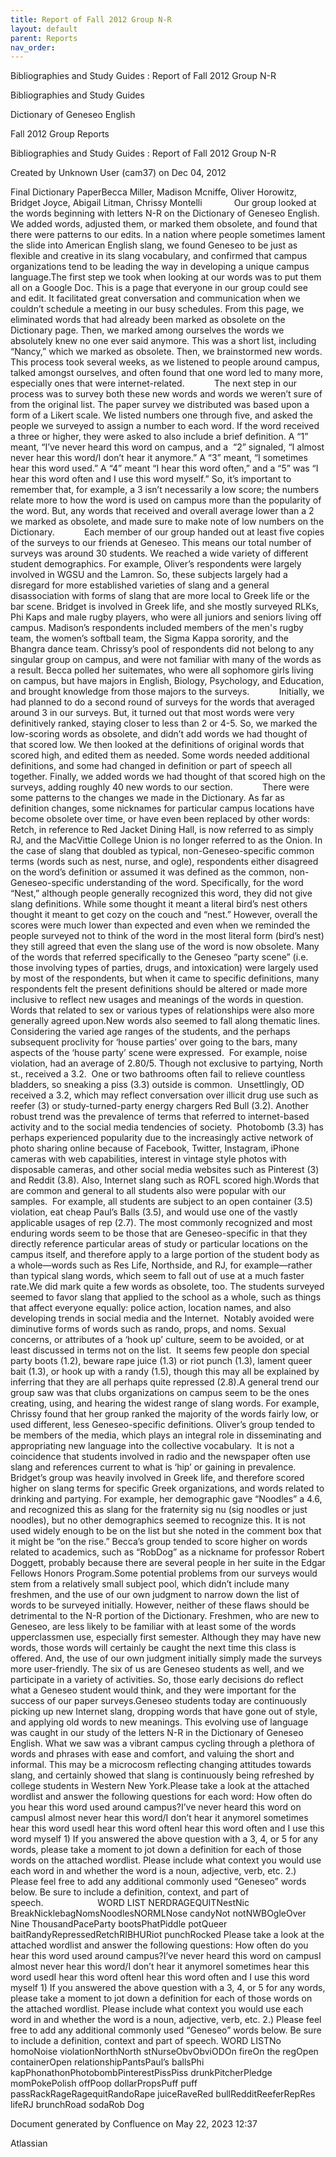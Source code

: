 ```yaml
---
title: Report of Fall 2012 Group N-R
layout: default
parent: Reports
nav_order:
---
```


Bibliographies and Study Guides : Report of Fall 2012 Group N-R

Bibliographies and Study Guides

Dictionary of Geneseo English

Fall 2012 Group Reports

Bibliographies and Study Guides : Report of Fall 2012 Group N-R

Created by  Unknown User (cam37) on Dec 04, 2012

Final Dictionary PaperBecca Miller, Madison Mcniffe, Oliver Horowitz, Bridget Joyce, Abigail Litman, Chrissy Montelli             Our group looked at the words beginning with letters N-R on the Dictionary of Geneseo English. We added words, adjusted them, or marked them obsolete, and found that there were patterns to our edits. In a nation where people sometimes lament the slide into American English slang, we found Geneseo to be just as flexible and creative in its slang vocabulary, and confirmed that campus organizations tend to be leading the way in developing a unique campus language.The first step we took when looking at our words was to put them all on a Google Doc. This is a page that everyone in our group could see and edit. It facilitated great conversation and communication when we couldn’t schedule a meeting in our busy schedules. From this page, we eliminated words that had already been marked as obsolete on the Dictionary page. Then, we marked among ourselves the words we absolutely knew no one ever said anymore. This was a short list, including “Nancy,” which we marked as obsolete. Then, we brainstormed new words. This process took several weeks, as we listened to people around campus, talked amongst ourselves, and often found that one word led to many more, especially ones that were internet-related.            The next step in our process was to survey both these new words and words we weren’t sure of from the original list. The paper survey we distributed was based upon a form of a Likert scale. We listed numbers one through five, and asked the people we surveyed to assign a number to each word. If the word received a three or higher, they were asked to also include a brief definition. A “1” meant, “I’ve never heard this word on campus, and a  “2” signaled, “I almost never hear this word/I don’t hear it anymore.” A “3” meant, “I sometimes hear this word used.” A “4” meant “I hear this word often,” and a “5” was “I hear this word often and I use this word myself.” So, it’s important to remember that, for example, a 3 isn’t necessarily a low score; the numbers relate more to how the word is used on campus more than the popularity of the word. But, any words that received and overall average lower than a 2 we marked as obsolete, and made sure to make note of low numbers on the Dictionary.            Each member of our group handed out at least five copies of the surveys to our friends at Geneseo. This means our total number of surveys was around 30 students. We reached a wide variety of different student demographics. For example, Oliver’s respondents were largely involved in WGSU and the Lamron. So, these subjects largely had a disregard for more established varieties of slang and a general disassociation with forms of slang that are more local to Greek life or the bar scene. Bridget is involved in Greek life, and she mostly surveyed RLKs, Phi Kaps and male rugby players, who were all juniors and seniors living off campus. Madison’s respondents included members of the men's rugby team, the women’s softball team, the Sigma Kappa sorority, and the Bhangra dance team. Chrissy’s pool of respondents did not belong to any singular group on campus, and were not familiar with many of the words as a result. Becca polled her suitemates, who were all sophomore girls living on campus, but have majors in English, Biology, Psychology, and Education, and brought knowledge from those majors to the surveys.            Initially, we had planned to do a second round of surveys for the words that averaged around 3 in our surveys. But, it turned out that most words were very definitively ranked, staying closer to less than 2 or 4-5. So, we marked the low-scoring words as obsolete, and didn’t add words we had thought of that scored low. We then looked at the definitions of original words that scored high, and edited them as needed. Some words needed additional definitions, and some had changed in definition or part of speech all together. Finally, we added words we had thought of that scored high on the surveys, adding roughly 40 new words to our section.            There were some patterns to the changes we made in the Dictionary. As far as definition changes, some nicknames for particular campus locations have become obsolete over time, or have even been replaced by other words: Retch, in reference to Red Jacket Dining Hall, is now referred to as simply RJ, and the MacVittie College Union is no longer referred to as the Onion. In the case of slang that doubled as typical, non-Geneseo-specific common terms (words such as nest, nurse, and ogle), respondents either disagreed on the word’s definition or assumed it was defined as the common, non-Geneseo-specific understanding of the word. Specifically, for the word “Nest,” although people generally recognized this word, they did not give slang definitions. While some thought it meant a literal bird’s nest others thought it meant to get cozy on the couch and “nest.” However, overall the scores were much lower than expected and even when we reminded the people surveyed not to think of the word in the most literal form (bird’s nest) they still agreed that even the slang use of the word is now obsolete. Many of the words that referred specifically to the Geneseo “party scene” (i.e. those involving types of parties, drugs, and intoxication) were largely used by most of the respondents, but when it came to specific definitions, many respondents felt the present definitions should be altered or made more inclusive to reflect new usages and meanings of the words in question. Words that related to sex or various types of relationships were also more generally agreed upon.New words also seemed to fall along thematic lines. Considering the varied age ranges of the students, and the perhaps subsequent proclivity for ‘house parties’ over going to the bars, many aspects of the ‘house party’ scene were expressed.  For example, noise violation, had an average of 2.80/5. Though not exclusive to partying, North st., received a 3.2.  One or two bathrooms often fail to relieve countless bladders, so sneaking a piss (3.3) outside is common.  Unsettlingly, OD received a 3.2, which may reflect conversation over illicit drug use such as reefer (3) or study-turned-party energy chargers Red Bull (3.2). Another robust trend was the prevalence of terms that referred to internet-based activity and to the social media tendencies of society.  Photobomb (3.3) has perhaps experienced popularity due to the increasingly active network of photo sharing online because of Facebook, Twitter, Instagram, iPhone cameras with web capabilities, interest in vintage style photos with disposable cameras, and other social media websites such as Pinterest (3) and Reddit (3.8). Also, Internet slang such as ROFL scored high.Words that are common and general to all students also were popular with our samples.  For example, all students are subject to an open container (3.5) violation, eat cheap Paul’s Balls (3.5), and would use one of the vastly applicable usages of rep (2.7). The most commonly recognized and most enduring words seem to be those that are Geneseo-specific in that they directly reference particular areas of study or particular locations on the campus itself, and therefore apply to a large portion of the student body as a whole—words such as Res Life, Northside, and RJ, for example—rather than typical slang words, which seem to fall out of use at a much faster rate.We did mark quite a few words as obsolete, too. The students surveyed seemed to favor slang that applied to the school as a whole, such as things that affect everyone equally: police action, location names, and also developing trends in social media and the Internet.  Notably avoided were diminutive forms of words such as rando, props, and noms. Sexual concerns, or attributes of a ‘hook up’ culture, seem to be avoided, or at least discussed in terms not on the list.  It seems few people don special party boots (1.2), beware rape juice (1.3) or riot punch (1.3), lament queer bait (1.3), or hook up with a randy (1.5), though this may all be explained by inferring that they are all perhaps quite repressed (2.8).A general trend our group saw was that clubs organizations on campus seem to be the ones creating, using, and hearing the widest range of slang words. For example, Chrissy found that her group ranked the majority of the words fairly low, or used different, less Geneseo-specific definitions. Oliver’s group tended to be members of the media, which plays an integral role in disseminating and appropriating new language into the collective vocabulary.  It is not a coincidence that students involved in radio and the newspaper often use slang and references current to what is ‘hip’ or gaining in prevalence. Bridget’s group was heavily involved in Greek life, and therefore scored higher on slang terms for specific Greek organizations, and words related to drinking and partying. For example, her demographic gave “Noodles” a 4.6, and recognized this as slang for the fraternity sig nu (sig noodles or just noodles), but no other demographics seemed to recognize this. It is not used widely enough to be on the list but she noted in the comment box that it might be “on the rise.” Becca’s group tended to score higher on words related to academics, such as “RobDog” as a nickname for professor Robert Doggett, probably because there are several people in her suite in the Edgar Fellows Honors Program.Some potential problems from our surveys would stem from a relatively small subject pool, which didn’t include many freshmen, and the use of our own judgment to narrow down the list of words to be surveyed initially. However, neither of these flaws should be detrimental to the N-R portion of the Dictionary. Freshmen, who are new to Geneseo, are less likely to be familiar with at least some of the words upperclassmen use, especially first semester. Although they may have new words, those words will certainly be caught the next time this class is offered. And, the use of our own judgment initially simply made the surveys more user-friendly. The six of us are Geneseo students as well, and we participate in a variety of activities. So, those early decisions do reflect what a Geneseo student would think, and they were important for the success of our paper surveys.Geneseo students today are continuously picking up new Internet slang, dropping words that have gone out of style, and applying old words to new meanings. This evolving use of language was caught in our study of the letters N-R in the Dictionary of Geneseo English. What we saw was a vibrant campus cycling through a plethora of words and phrases with ease and comfort, and valuing the short and informal. This may be a microcosm reflecting changing attitudes towards slang, and certainly showed that slang is continuously being refreshed by college students in Western New York.Please take a look at the attached wordlist and answer the following questions for each word: How often do you hear this word used around campus?I’ve never heard this word on campusI almost never hear this word/I don’t hear it anymoreI sometimes hear this word usedI hear this word oftenI hear this word often and I use this word myself 1) If you answered the above question with a 3, 4, or 5 for any words, please take a moment to jot down a definition for each of those words on the attached wordlist. Please include what context you would use each word in and whether the word is a noun, adjective, verb, etc. 2.) Please feel free to add any additional commonly used “Geneseo” words below. Be sure to include a definition, context, and part of speech.                      WORD LIST NERDRAGEQUITNestNic BreakNicklebagNomsNoodlesNORMLNose candyNot notNWBOgleOver Nine ThousandPaceParty bootsPhatPiddle potQueer baitRandyRepressedRetchRIBHURiot punchRocked Please take a look at the attached wordlist and answer the following questions: How often do you hear this word used around campus?I’ve never heard this word on campusI almost never hear this word/I don’t hear it anymoreI sometimes hear this word usedI hear this word oftenI hear this word often and I use this word myself 1) If you answered the above question with a 3, 4, or 5 for any words, please take a moment to jot down a definition for each of those words on the attached wordlist. Please include what context you would use each word in and whether the word is a noun, adjective, verb, etc. 2.) Please feel free to add any additional commonly used “Geneseo” words below. Be sure to include a definition, context and part of speech. WORD LISTNo homoNoise violationNorthNorth stNurseObvObviODOn fireOn the regOpen containerOpen relationshipPantsPaul’s ballsPhi kapPhonathonPhotobombPinterestPissPiss drunkPitcherPledge momPokePolish offPoop dollarPropsPuff puff passRackRageRagequitRandoRape juiceRaveRed bullRedditReeferRepRes lifeRJ brunchRoad sodaRob Dog  

Document generated by Confluence on May 22, 2023 12:37

Atlassian
